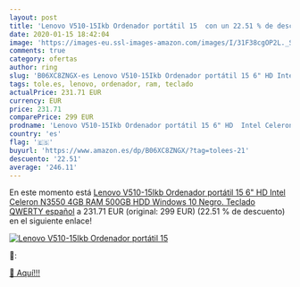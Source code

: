 ```yaml
---
layout: post
title: 'Lenovo V510-15Ikb Ordenador portátil 15  con un 22.51 % de descuento'
date: 2020-01-15 18:42:04
image: 'https://images-eu.ssl-images-amazon.com/images/I/31F38cgOP2L._SL200_.jpg'
comments: true
category: ofertas
author: ring
slug: 'B06XC8ZNGX-es Lenovo V510-15Ikb Ordenador portátil 15 6" HD Intel...'
tags: tole.es, lenovo, ordenador, ram, teclado
actualPrice: 231.71 EUR
currency: EUR
price: 231.71
comparePrice: 299 EUR
prodname: 'Lenovo V510-15Ikb Ordenador portátil 15 6" HD  Intel Celeron N3550  4GB RAM  500GB HDD  Windows 10  Negro. Teclado QWERTY español'
country: 'es'
flag: '🇪🇸'
buyurl: 'https://www.amazon.es/dp/B06XC8ZNGX/?tag=tolees-21'
descuento: '22.51'
average: '246.11'
---
```


En este momento está [Lenovo V510-15Ikb Ordenador portátil 15 6" HD  Intel Celeron N3550  4GB RAM  500GB HDD  Windows 10  Negro. Teclado QWERTY español](https://www.amazon.es/dp/B06XC8ZNGX/?tag=tolees-21) a 231.71 EUR (original: 299 EUR) (22.51 %  de descuento) en el siguiente enlace!

[![Lenovo V510-15Ikb Ordenador portátil 15 ](https://images-eu.ssl-images-amazon.com/images/I/31F38cgOP2L._SL200_.jpg)](https://www.amazon.es/dp/B06XC8ZNGX/?tag=tolees-21)

🔎:


[🛒 Aquí!!!](https://www.amazon.es/dp/B06XC8ZNGX/?tag=tolees-21)
